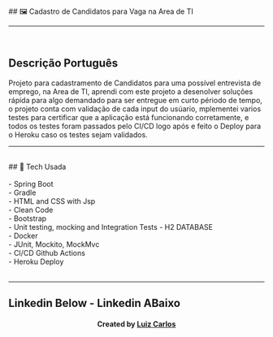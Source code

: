 ﻿﻿## 🖼 Cadastro de Candidatos para Vaga na Area de TI <br/>
<hr>
<br/>
<h2>Descrição Português</h2>
<p> Projeto para cadastramento de Candidatos para uma possível entrevista de emprego, na Area de TI,
aprendi com este projeto a desenolver soluções rápida para algo demandado para ser entregue em curto périodo de
tempo, o projeto conta com validação de cada input do usúario, mplementei varios testes para certificar que a aplicação está funcionando corretamente, e todos os testes foram passados pelo CI/CD logo após e feito o Deploy para o Heroku caso os testes sejam validados.</p>
<hr>
<br/>
## 🚀 Tech Usada<br/>
<br/>
- Spring Boot<br/>
- Gradle <br/>
- HTML and CSS with Jsp<br/>
- Clean Code<br/>
-   Bootstrap<br/>
-   Unit testing, mocking and Integration Tests
-   H2 DATABASE <br/>
-   Docker <br/>
-    JUnit, Mockito, MockMvc <br/>
-    CI/CD Github Actions <br/>
-    Heroku Deploy <br/>

<br/>
<hr>

## Linkedin Below - Linkedin ABaixo

<h4 align="center">
   Created by   <a href="https://www.linkedin.com/in/luiz-carlos-b50693173/" target="_blank"> Luiz Carlos </a>
</h4>

</html>

